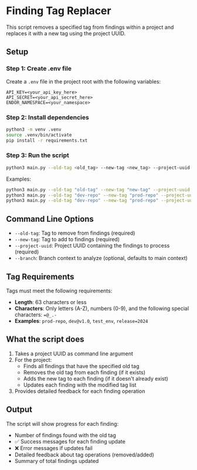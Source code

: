 # Finding Tag Replacer

This script removes a specified tag from findings within a project and replaces it with a new tag using the project UUID.

## Setup

### Step 1: Create .env file

Create a `.env` file in the project root with the following variables:

```
API_KEY=<your_api_key_here>
API_SECRET=<your_api_secret_here>
ENDOR_NAMESPACE=<your_namespace>
```

### Step 2: Install dependencies

```bash
python3 -m venv .venv
source .venv/bin/activate
pip install -r requirements.txt
```

### Step 3: Run the script

```bash
python3 main.py --old-tag <old_tag> --new-tag <new_tag> --project-uuid <project_uuid> [--branch <branch_name>]
```

Examples:
```bash
python3 main.py --old-tag "old-tag" --new-tag "new-tag" --project-uuid "abc123-def456-ghi789"
python3 main.py --old-tag "dev-repo" --new-tag "prod-repo" --project-uuid "abc123-def456-ghi789"
python3 main.py --old-tag "dev-repo" --new-tag "prod-repo" --project-uuid "abc123-def456-ghi789" --branch "feature-branch"
```

## Command Line Options

- `--old-tag`: Tag to remove from findings (required)
- `--new-tag`: Tag to add to findings (required)  
- `--project-uuid`: Project UUID containing the findings to process (required)
- `--branch`: Branch context to analyze (optional, defaults to main context)

## Tag Requirements

Tags must meet the following requirements:
- **Length**: 63 characters or less
- **Characters**: Only letters (A-Z), numbers (0-9), and the following special characters: `=@_.-`
- **Examples**: `prod-repo`, `dev@v1.0`, `test_env`, `release=2024`

## What the script does

1. Takes a project UUID as command line argument
2. For the project:
   - Finds all findings that have the specified old tag
   - Removes the old tag from each finding (if it exists)
   - Adds the new tag to each finding (if it doesn't already exist)
   - Updates each finding with the modified tag list
3. Provides detailed feedback for each finding operation

## Output

The script will show progress for each finding:
- Number of findings found with the old tag
- ✅ Success messages for each finding update
- ❌ Error messages if updates fail
- Detailed feedback about tag operations (removed/added)
- Summary of total findings updated

